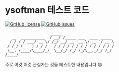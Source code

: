 # ysoftman 테스트 코드

[![GitHub license](https://img.shields.io/github/license/ysoftman/test_code.svg?style=for-the-badge)](https://github.com/ysoftman/test_code/blob/develop/LICENSE)
[![GitHub issues](https://img.shields.io/github/issues/ysoftman/test_code.svg?style=for-the-badge)](https://github.com/ysoftman/test_code/issues)

```text
                    ______
   __  ___________  / __/ /_____ ___  ____ _____
  / / / / ___/ __ \/ /_/ __/ __ `__ \/ __ `/ __ \
 / /_/ (__  ) /_/ / __/ /_/ / / / / / /_/ / / / /
 \__, /____/\____/_/  \__/_/ /_/ /_/\__,_/_/ /_/
/____/
```

주로 이것 저것 관심가는 것들 테스트한 내용입니다.:smile:
